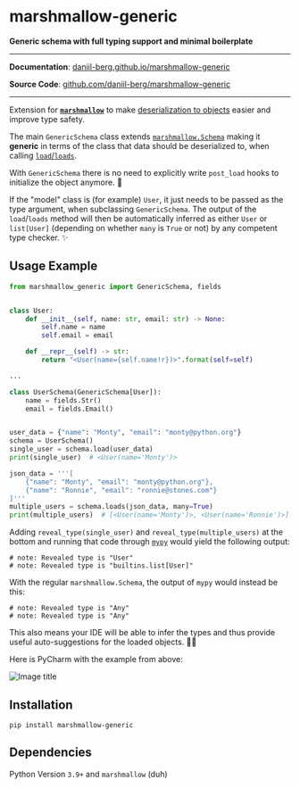 # marshmallow-generic

**Generic schema with full typing support and minimal boilerplate**

---

**Documentation**: <a href="http://daniil-berg.github.io/marshmallow-generic" target="_blank"> daniil-berg.github.io/marshmallow-generic </a>

**Source Code**: <a href="https://github.com/daniil-berg/marshmallow-generic" target="_blank"> github.com/daniil-berg/marshmallow-generic </a>

---

Extension for <a href="https://github.com/marshmallow-code/marshmallow" target="_blank">**`marshmallow`**</a> to make <a href="https://marshmallow.readthedocs.io/en/stable/quickstart.html#deserializing-to-objects" target="_blank">deserialization to objects</a> easier and improve type safety.

The main `GenericSchema` class extends <a href="https://marshmallow.readthedocs.io/en/stable/marshmallow.schema.html#marshmallow.schema.Schema" target="_blank">`marshmallow.Schema`</a> making it **generic** in terms of the class that data should be deserialized to, when calling <a href="https://marshmallow.readthedocs.io/en/stable/marshmallow.schema.html#marshmallow.schema.Schema.load" target="_blank">`load`/`loads`</a>.

With `GenericSchema` there is no need to explicitly write `post_load` hooks to initialize the object anymore. 🎉

If the "model" class is (for example) `User`, it just needs to be passed as the type argument, when subclassing `GenericSchema`. The output of the `load`/`loads` method will then be automatically inferred as either `User` or `list[User]` (depending on whether `many` is `True` or not) by any competent type checker. ✨

## Usage Example

```python
from marshmallow_generic import GenericSchema, fields


class User:
    def __init__(self, name: str, email: str) -> None:
        self.name = name
        self.email = email

    def __repr__(self) -> str:
        return "<User(name={self.name!r})>".format(self=self)

...

class UserSchema(GenericSchema[User]):
    name = fields.Str()
    email = fields.Email()


user_data = {"name": "Monty", "email": "monty@python.org"}
schema = UserSchema()
single_user = schema.load(user_data)
print(single_user)  # <User(name='Monty')>

json_data = '''[
    {"name": "Monty", "email": "monty@python.org"},
    {"name": "Ronnie", "email": "ronnie@stones.com"}
]'''
multiple_users = schema.loads(json_data, many=True)
print(multiple_users)  # [<User(name='Monty')>, <User(name='Ronnie')>]
```

Adding `reveal_type(single_user)` and `reveal_type(multiple_users)` at the bottom and running that code through <a href="https://mypy.readthedocs.io/en/stable/" target="_blank">`mypy`</a> would yield the following output:

```
# note: Revealed type is "User"
# note: Revealed type is "builtins.list[User]"
```

With the regular `marshmallow.Schema`, the output of `mypy` would instead be this:

```
# note: Revealed type is "Any"
# note: Revealed type is "Any"
```

This also means your IDE will be able to infer the types and thus provide useful auto-suggestions for the loaded objects. 👨‍💻

Here is PyCharm with the example from above:

![Image title](http://daniil-berg.github.io/marshmallow-generic/img/ide_suggestion_user.png)

## Installation

`pip install marshmallow-generic`

## Dependencies

Python Version `3.9+` and `marshmallow` (duh)
